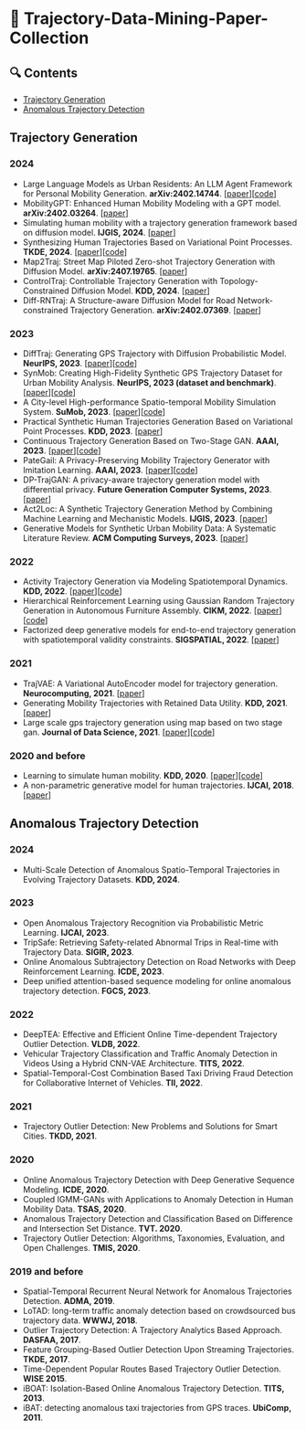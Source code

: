 # :panda_face: Trajectory-Data-Mining-Paper-Collection

## :mag: Contents
- [Trajectory Generation](#Trajectory-Generation)
- [Anomalous Trajectory Detection](#Anomalous-Trajectory-Detection)

## Trajectory Generation
### 2024
- Large Language Models as Urban Residents: An LLM Agent Framework for Personal Mobility Generation. **arXiv:2402.14744**. [[paper](https://arxiv.org/pdf/2402.14744)][[code](https://github.com/Wangjw6/LLMob)]
- MobilityGPT: Enhanced Human Mobility Modeling with a GPT model. **arXiv:2402.03264**. [[paper](https://arxiv.org/pdf/2402.03264)]
- Simulating human mobility with a trajectory generation framework based on diffusion model. **IJGIS, 2024**. [[paper](https://www.researchgate.net/profile/Chen-Chu-17/publication/378022332_Simulating_human_mobility_with_a_trajectory_generation_framework_based_on_diffusion_model/links/65cc2e5c790074549783cbf7/Simulating-human-mobility-with-a-trajectory-generation-framework-based-on-diffusion-model.pdf)]
- Synthesizing Human Trajectories Based on Variational Point Processes. **TKDE, 2024**. [[paper](https://ieeexplore.ieee.org/document/10239531)][[code](https://github.com/tsinghua-fib-lab/TrajSynVAE)]
- Map2Traj: Street Map Piloted Zero-shot Trajectory Generation with Diffusion Model. **arXiv:2407.19765**. [[paper](https://arxiv.org/pdf/2407.19765)]
- ControlTraj: Controllable Trajectory Generation with Topology-Constrained Diffusion Model. **KDD, 2024**. [[paper](https://arxiv.org/pdf/2404.15380)]
- Diff-RNTraj: A Structure-aware Diffusion Model for Road Network-constrained Trajectory Generation. **arXiv:2402.07369**. [[paper](https://arxiv.org/pdf/2402.07369.pdf)]
### 2023
- DiffTraj: Generating GPS Trajectory with Diffusion Probabilistic Model. **NeurIPS, 2023**. [[paper](https://openreview.net/pdf?id=ykMdzevPkJ)][[code](https://github.com/Yasoz/DiffTraj)]
- SynMob: Creating High-Fidelity Synthetic GPS Trajectory Dataset for Urban Mobility Analysis. **NeurIPS, 2023 (dataset and benchmark)**. [[paper](https://openreview.net/pdf?id=oz4AGs0phP)][[code](https://github.com/Yasoz/SynMob)]
- A City-level High-performance Spatio-temporal Mobility Simulation System. **SuMob, 2023**. [[paper](https://dl.acm.org/doi/pdf/10.1145/3615899.3627936)][[code](https://github.com/tsinghua-fib-lab/Mobility-Simulation-System)]
- Practical Synthetic Human Trajectories Generation Based on Variational Point Processes. **KDD, 2023**. [[paper](https://dl.acm.org/doi/pdf/10.1145/3580305.3599888)]
- Continuous Trajectory Generation Based on Two-Stage GAN. **AAAI, 2023**. [[paper](https://www.google.com/url?sa=t&source=web&rct=j&opi=89978449&url=https://ojs.aaai.org/index.php/AAAI/article/view/25557/25329&ved=2ahUKEwil8JHai5mFAxWyyDgGHbHkBlsQFnoECA4QAQ&usg=AOvVaw0cz9me2s6QcRgonGhnu3BW)][[code](https://github.com/WenMellors/TS-TrajGen)]
- PateGail: A Privacy-Preserving Mobility Trajectory Generator with Imitation Learning. **AAAI, 2023**. [[paper](https://ojs.aaai.org/index.php/AAAI/article/view/26700)][[code](https://github.com/tsinghua-fib-lab/PateGail)]
- DP-TrajGAN: A privacy-aware trajectory generation model with differential privacy. **Future Generation Computer Systems, 2023**. [[paper](https://www.sciencedirect.com/science/article/abs/pii/S0167739X22004319)]
- Act2Loc: A Synthetic Trajectory Generation Method by Combining Machine Learning and Mechanistic Models. **IJGIS, 2023**. [[paper](https://www.tandfonline.com/doi/full/10.1080/13658816.2023.2292570)]
- Generative Models for Synthetic Urban Mobility Data: A Systematic Literature Review. **ACM Computing Surveys, 2023**. [[paper](https://dl.acm.org/doi/pdf/10.1145/3610224)]
### 2022
- Activity Trajectory Generation via Modeling Spatiotemporal Dynamics. **KDD, 2022**. [[paper](https://dl.acm.org/doi/pdf/10.1145/3534678.3542671)][[code](https://github.com/tsinghua-fib-lab/Activity-Trajectory-Generation)]
- Hierarchical Reinforcement Learning using Gaussian Random Trajectory Generation in Autonomous Furniture Assembly. **CIKM, 2022**. [[paper](https://dl.acm.org/doi/abs/10.1145/3511808.3557078)][[code](https://github.com/WonJoon-Yun/GRT-HL)]
- Factorized deep generative models for end-to-end trajectory generation with spatiotemporal validity constraints. **SIGSPATIAL, 2022**. [[paper](https://dl.acm.org/doi/pdf/10.1145/3557915.3560994)]
### 2021
- TrajVAE: A Variational AutoEncoder model for trajectory generation. **Neurocomputing, 2021**. [[paper](https://www.sciencedirect.com/science/article/abs/pii/S0925231220312017)]
- Generating Mobility Trajectories with Retained Data Utility. **KDD, 2021**. [[paper](https://github.com/caochuntu/KDD2021_guizu)]
- Large scale gps trajectory generation using map based on two stage gan. **Journal of Data Science, 2021**. [[paper](https://jds-online.org/journal/JDS/article/108/info)][[code](https://github.com/XingruiWang/Two-Stage-Gan-in-trajectory-generation)]
### 2020 and before
- Learning to simulate human mobility. **KDD, 2020**. [[paper](https://dl.acm.org/doi/10.1145/3394486.3412862)][[code](https://github.com/FIBLAB/MoveSim)]
- A non-parametric generative model for human trajectories. **IJCAI, 2018**. [[paper](https://www.ijcai.org/proceedings/2018/0530.pdf)]

## Anomalous Trajectory Detection
### 2024
- Multi-Scale Detection of Anomalous Spatio-Temporal Trajectories in Evolving Trajectory Datasets. **KDD, 2024**.
### 2023
- Open Anomalous Trajectory Recognition via Probabilistic Metric Learning. **IJCAI, 2023**.
- TripSafe: Retrieving Safety-related Abnormal Trips in Real-time with Trajectory Data. **SIGIR, 2023**.
- Online Anomalous Subtrajectory Detection on Road Networks with Deep Reinforcement Learning. **ICDE, 2023**.
- Deep unified attention-based sequence modeling for online anomalous trajectory detection. **FGCS, 2023**.
### 2022
- DeepTEA: Effective and Efficient Online Time-dependent Trajectory Outlier Detection. **VLDB, 2022**.
- Vehicular Trajectory Classification and Traffic Anomaly Detection in Videos Using a Hybrid CNN-VAE Architecture. **TITS, 2022**.
- Spatial-Temporal-Cost Combination Based Taxi Driving Fraud Detection for Collaborative Internet of Vehicles. **TII, 2022**.
### 2021
- Trajectory Outlier Detection: New Problems and Solutions for Smart Cities. **TKDD, 2021**.
### 2020
- Online Anomalous Trajectory Detection with Deep Generative Sequence Modeling. **ICDE, 2020**.
- Coupled IGMM-GANs with Applications to Anomaly Detection in Human Mobility Data. **TSAS, 2020**.
- Anomalous Trajectory Detection and Classification Based on Difference and Intersection Set Distance. **TVT. 2020**.
- Trajectory Outlier Detection: Algorithms, Taxonomies, Evaluation, and Open Challenges. **TMIS, 2020**.
### 2019 and before
- Spatial-Temporal Recurrent Neural Network for Anomalous Trajectories Detection. **ADMA, 2019**.
- LoTAD: long-term traffic anomaly detection based on crowdsourced bus trajectory data. **WWWJ, 2018**.
- Outlier Trajectory Detection: A Trajectory Analytics Based Approach. **DASFAA, 2017**.
- Feature Grouping-Based Outlier Detection Upon Streaming Trajectories. **TKDE, 2017**.
- Time-Dependent Popular Routes Based Trajectory Outlier Detection. **WISE 2015**.
- iBOAT: Isolation-Based Online Anomalous Trajectory Detection. **TITS, 2013**.
- iBAT: detecting anomalous taxi trajectories from GPS traces. **UbiComp, 2011**.
